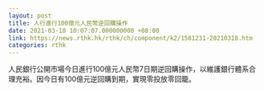 ```yaml
---
layout: post
title: 人行進行100億元人民幣逆回購操作
date: 2021-03-18 10:07:07.000000000 +08:00
link: https://news.rthk.hk/rthk/ch/component/k2/1581231-20210318.htm
categories: rthk
---
```


人民銀行公開市場今日進行100億元人民幣7日期逆回購操作，以維護銀行體系合理充裕。因今日有100億元逆回購到期，實現零投放零回籠。
